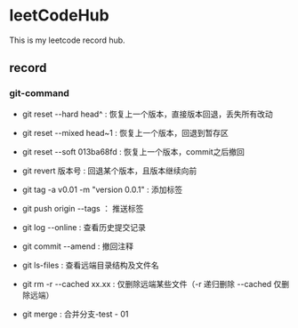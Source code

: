 # leetCodeHub
This is my leetcode record hub.
## record
### git-command
- git reset --hard  head^ : 恢复上一个版本，直接版本回退，丢失所有改动
- git reset --mixed head~1 : 恢复上一个版本，回退到暂存区
- git reset --soft 013ba68fd : 恢复上一个版本，commit之后撤回
- git revert 版本号 : 回退某个版本，且版本继续向前

- git tag -a v0.01 -m "version 0.0.1" : 添加标签
- git push origin --tags ： 推送标签

- git log --online : 查看历史提交记录 
- git commit --amend : 撤回注释
- git ls-files : 查看远端目录结构及文件名
- git rm -r --cached xx.xx : 仅删除远端某些文件（-r 递归删除 --cached 仅删除远端）

- git merge : 合并分支-test - 01